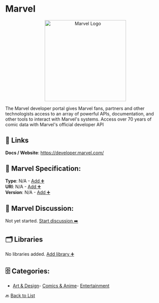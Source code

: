 # Marvel
<p align="center">
    <img width="256" src="https://raw.githubusercontent.com/apis-list/apis-list/main/apis/marvel/logo_256x256.png" alt="Marvel Logo"/>
</p>
The Marvel developer portal gives Marvel fans, partners and other technologists access to an array of powerful APIs, documentation, and other tools to interact with Marvel&#039;s systems. Access over 70 years of comic data with Marvel's official developer API

##  🔗 Links
**Docs / Website**: https://developer.marvel.com/

## 🧬 Marvel Specification:
**Type**: N/A - [Add ➕](https://github.com/apis-list/apis-list/edit/main/apis.yaml#12139)  
**URI**: N/A - [Add ➕](https://github.com/apis-list/apis-list/edit/main/apis.yaml#12139)  
**Version**: N/A - [Add ➕](https://github.com/apis-list/apis-list/edit/main/apis.yaml#12139)

## 💬 Marvel Discussion:
Not yet started. [Start discussion ➡️](https://github.com/apis-list/apis-list/discussions/new)

## 🗂️ Libraries

No libraries added. [Add library ➕](https://github.com/apis-list/apis-list/edit/main/apis.yaml#12139)    


## 🗄️ Categories:
- [Art & Design](https://github.com/apis-list/apis-list#art--design-)- [Comics & Anime](https://github.com/apis-list/apis-list#comics--anime-)- [Entertainment](https://github.com/apis-list/apis-list#entertainment-)

🔙  [Back to List](https://github.com/apis-list/apis-list)
